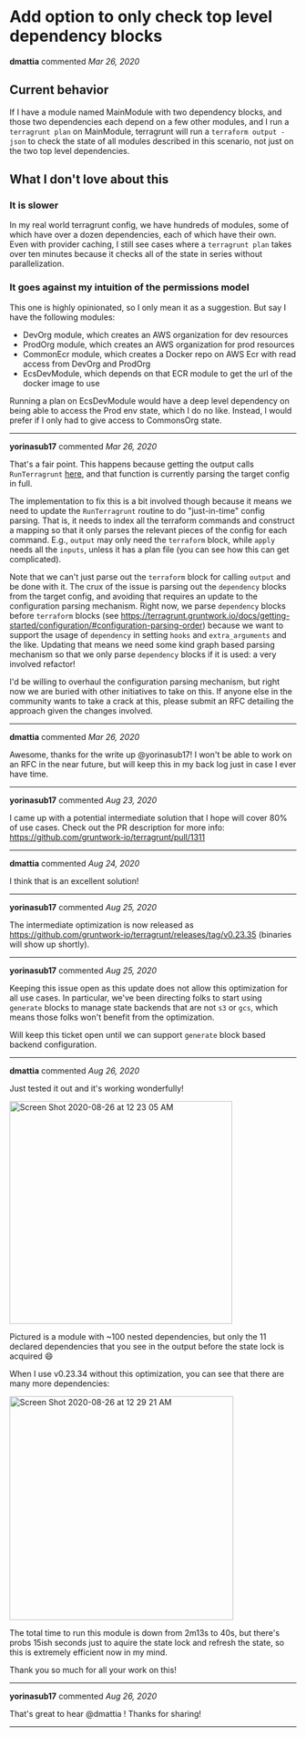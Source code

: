 # Add option to only check top level dependency blocks

**dmattia** commented *Mar 26, 2020*

## Current behavior

If I have a module named MainModule with two dependency blocks, and those two dependencies each depend on a few other modules, and I run a `terragrunt plan` on MainModule, terragrunt will run a `terraform output -json` to check the state of all modules described in this scenario, not just on the two top level dependencies.

## What I don't love about this

### It is slower

In my real world terragrunt config, we have hundreds of modules, some of which have over a dozen dependencies, each of which have their own. Even with provider caching, I still see cases where a `terragrunt plan` takes over ten minutes because it checks all of the state in series without parallelization.

### It goes against my intuition of the permissions model

This one is highly opinionated, so I only mean it as a suggestion. But say I have the following modules:

- DevOrg module, which creates an AWS organization for dev resources
- ProdOrg module, which creates an AWS organization for prod resources
- CommonEcr module, which creates a Docker repo on AWS Ecr with read access from DevOrg and ProdOrg
- EcsDevModule, which depends on that ECR module to get the url of the docker image to use

Running a plan on EcsDevModule would have a deep level dependency on being able to access the Prod env state, which I do no like. Instead, I would prefer if I only had to give access to CommonsOrg state.
<br />
***


**yorinasub17** commented *Mar 26, 2020*

That's a fair point. This happens because getting the output calls `RunTerragrunt` [here](https://github.com/gruntwork-io/terragrunt/blob/6c304f91690badae3c2d64bf5b2c98d38368621e/config/dependency.go#L354), and that function is currently parsing the target config in full.

The implementation to fix this is a bit involved though because it means we need to update the `RunTerragrunt` routine to do "just-in-time" config parsing. That is, it needs to index all the terraform commands and construct a mapping so that it only parses the relevant pieces of the config for each command. E.g., `output` may only need the `terraform` block, while `apply` needs all the `inputs`, unless it has a plan file (you can see how this can get complicated).

Note that we can't just parse out the `terraform` block for calling `output` and be done with it. The crux of the issue is parsing out the `dependency` blocks from the target config, and avoiding that requires an update to the configuration parsing mechanism. Right now, we parse `dependency` blocks before `terraform` blocks (see https://terragrunt.gruntwork.io/docs/getting-started/configuration/#configuration-parsing-order) because we want to support the usage of `dependency` in setting `hooks` and `extra_arguments` and the like. Updating that means we need some kind graph based parsing mechanism so that we only parse `dependency` blocks if it is used: a very involved refactor!

I'd be willing to overhaul the configuration parsing mechanism, but right now we are buried with other initiatives to take on this. If anyone else in the community wants to take a crack at this, please submit an RFC detailing the approach given the changes involved.
***

**dmattia** commented *Mar 26, 2020*

Awesome, thanks for the write up @yorinasub17! I won't be able to work on an RFC in the near future, but will keep this in my back log just in case I ever have time.
***

**yorinasub17** commented *Aug 23, 2020*

I came up with a potential intermediate solution that I hope will cover 80% of use cases. Check out the PR description for more info: https://github.com/gruntwork-io/terragrunt/pull/1311
***

**dmattia** commented *Aug 24, 2020*

I think that is an excellent solution!
***

**yorinasub17** commented *Aug 25, 2020*

The intermediate optimization is now released as https://github.com/gruntwork-io/terragrunt/releases/tag/v0.23.35 (binaries will show up shortly).
***

**yorinasub17** commented *Aug 25, 2020*

Keeping this issue open as this update does not allow this optimization for all use cases. In particular, we've been directing folks to start using `generate` blocks to manage state backends that are not `s3` or `gcs`, which means those folks won't benefit from the optimization.

Will keep this ticket open until we can support `generate` block based backend configuration.
***

**dmattia** commented *Aug 26, 2020*

Just tested it out and it's working wonderfully!

<img width="391" alt="Screen Shot 2020-08-26 at 12 23 05 AM" src="https://user-images.githubusercontent.com/8922077/91258592-55acf200-e732-11ea-889f-243c3ae54869.png">

Pictured is a module with ~100 nested dependencies, but only the 11 declared dependencies that you see in the output before the state lock is acquired 😄 

When I use v0.23.34 without this optimization, you can see that there are many more dependencies:

<img width="393" alt="Screen Shot 2020-08-26 at 12 29 21 AM" src="https://user-images.githubusercontent.com/8922077/91259017-3febfc80-e733-11ea-89cf-b9f8532455ef.png">

The total time to run this module is down from 2m13s to 40s, but there's probs 15ish seconds just to aquire the state lock and refresh the state, so this is extremely efficient now in my mind.

Thank you so much for all your work on this!
***

**yorinasub17** commented *Aug 26, 2020*

That's great to hear @dmattia ! Thanks for sharing!
***

